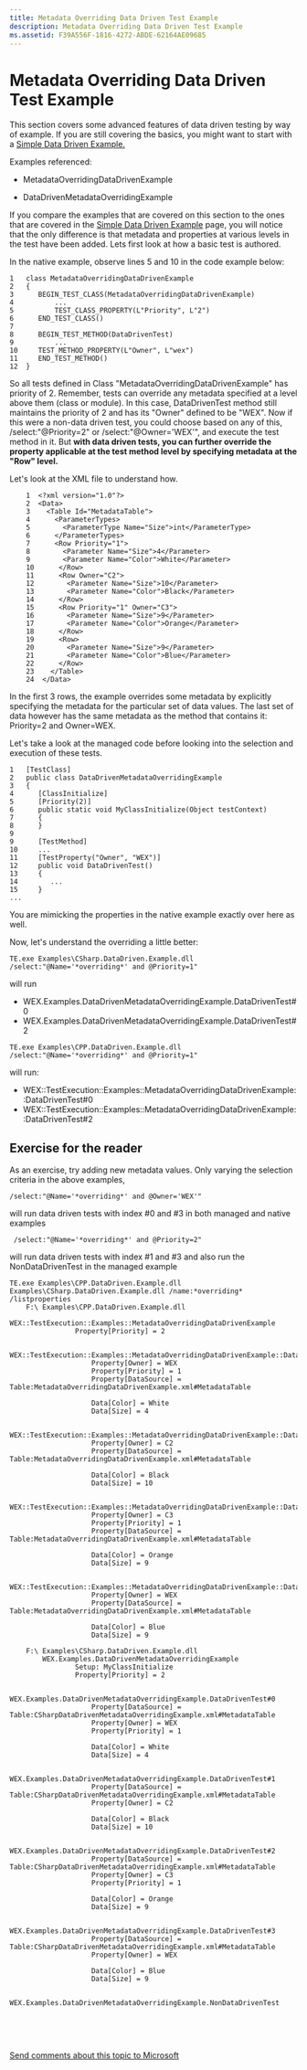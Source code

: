 ```yaml
---
title: Metadata Overriding Data Driven Test Example
description: Metadata Overriding Data Driven Test Example
ms.assetid: F39A556F-1816-4272-ABDE-62164AE09685
---
```


# Metadata Overriding Data Driven Test Example


This section covers some advanced features of data driven testing by way of example. If you are still covering the basics, you might want to start with a [Simple Data Driven Example.](simple-data-driven-test-example.md)

Examples referenced:

-   MetadataOverridingDataDrivenExample

-   DataDrivenMetadataOverridingExample

If you compare the examples that are covered on this section to the ones that are covered in the [Simple Data Driven Example](simple-data-driven-test-example.md) page, you will notice that the only difference is that metadata and properties at various levels in the test have been added. Lets first look at how a basic test is authored.

In the native example, observe lines 5 and 10 in the code example below:

```
1   class MetadataOverridingDataDrivenExample
2   {
3      BEGIN_TEST_CLASS(MetadataOverridingDataDrivenExample)
4          ...
5          TEST_CLASS_PROPERTY(L"Priority", L"2")
6      END_TEST_CLASS()
7    
8      BEGIN_TEST_METHOD(DataDrivenTest)
9          ...
10     TEST_METHOD_PROPERTY(L"Owner", L"wex")
11     END_TEST_METHOD()
12  }
```

So all tests defined in Class "MetadataOverridingDataDrivenExample" has priority of 2. Remember, tests can override any metadata specified at a level above them (class or module). In this case, DataDrivenTest method still maintains the priority of 2 and has its "Owner" defined to be "WEX". Now if this were a non-data driven test, you could choose based on any of this, /select:"@Priority=2" or /select:"@Owner='WEX'", and execute the test method in it. But **with data driven tests, you can further override the property applicable at the test method level by specifying metadata at the "Row" level.**

Let's look at the XML file to understand how.

```
    1  <?xml version="1.0"?>
    2  <Data>
    3    <Table Id="MetadataTable">
    4      <ParameterTypes>
    5        <ParameterType Name="Size">int</ParameterType>
    6      </ParameterTypes>
    7      <Row Priority="1">
    8        <Parameter Name="Size">4</Parameter>
    9        <Parameter Name="Color">White</Parameter>
    10      </Row>
    11      <Row Owner="C2">
    12        <Parameter Name="Size">10</Parameter>
    13        <Parameter Name="Color">Black</Parameter>
    14      </Row>
    15      <Row Priority="1" Owner="C3">
    16        <Parameter Name="Size">9</Parameter>
    17        <Parameter Name="Color">Orange</Parameter>
    18      </Row>
    19      <Row>
    20        <Parameter Name="Size">9</Parameter>
    21        <Parameter Name="Color">Blue</Parameter>
    22      </Row>
    23    </Table>
    24  </Data>
```

In the first 3 rows, the example overrides some metadata by explicitly specifying the metadata for the particular set of data values. The last set of data however has the same metadata as the method that contains it: Priority=2 and Owner=WEX.

Let's take a look at the managed code before looking into the selection and execution of these tests.

```
1   [TestClass]
2   public class DataDrivenMetadataOverridingExample
3   {
4      [ClassInitialize]
5      [Priority(2)]
6      public static void MyClassInitialize(Object testContext)
7      {
8      }
9   
9      [TestMethod]
10     ...
11     [TestProperty("Owner", "WEX")]
12     public void DataDrivenTest()
13     {
14        ...
15     }
...
```

You are mimicking the properties in the native example exactly over here as well.

Now, let's understand the overriding a little better:

``` syntax
TE.exe Examples\CSharp.DataDriven.Example.dll /select:"@Name='*overriding*' and @Priority=1"
```

will run

-   WEX.Examples.DataDrivenMetadataOverridingExample.DataDrivenTest\#0
-   WEX.Examples.DataDrivenMetadataOverridingExample.DataDrivenTest\#2

``` syntax
TE.exe Examples\CPP.DataDriven.Example.dll /select:"@Name='*overriding*' and @Priority=1"
```

will run:

-   WEX::TestExecution::Examples::MetadataOverridingDataDrivenExample::DataDrivenTest\#0
-   WEX::TestExecution::Examples::MetadataOverridingDataDrivenExample::DataDrivenTest\#2

## <span id="Exercise_for_the_reader"></span><span id="exercise_for_the_reader"></span><span id="EXERCISE_FOR_THE_READER"></span>Exercise for the reader


As an exercise, try adding new metadata values. Only varying the selection criteria in the above examples,

``` syntax
/select:"@Name='*overriding*' and @Owner='WEX'"
```

will run data driven tests with index \#0 and \#3 in both managed and native examples

``` syntax
 /select:"@Name='*overriding*' and @Priority=2"
```

will run data driven tests with index \#1 and \#3 and also run the NonDataDrivenTest in the managed example

``` syntax
TE.exe Examples\CPP.DataDriven.Example.dll Examples\CSharp.DataDriven.Example.dll /name:*overriding* /listproperties
    F:\ Examples\CPP.DataDriven.Example.dll
        WEX::TestExecution::Examples::MetadataOverridingDataDrivenExample
                Property[Priority] = 2

            WEX::TestExecution::Examples::MetadataOverridingDataDrivenExample::DataDrivenTest#0
                    Property[Owner] = WEX
                    Property[Priority] = 1
                    Property[DataSource] =  Table:MetadataOverridingDataDrivenExample.xml#MetadataTable

                    Data[Color] = White
                    Data[Size] = 4

            WEX::TestExecution::Examples::MetadataOverridingDataDrivenExample::DataDrivenTest#1
                    Property[Owner] = C2
                    Property[DataSource] =  Table:MetadataOverridingDataDrivenExample.xml#MetadataTable

                    Data[Color] = Black
                    Data[Size] = 10

            WEX::TestExecution::Examples::MetadataOverridingDataDrivenExample::DataDrivenTest#2
                    Property[Owner] = C3
                    Property[Priority] = 1
                    Property[DataSource] =  Table:MetadataOverridingDataDrivenExample.xml#MetadataTable

                    Data[Color] = Orange
                    Data[Size] = 9

            WEX::TestExecution::Examples::MetadataOverridingDataDrivenExample::DataDrivenTest#3
                    Property[Owner] = WEX
                    Property[DataSource] =  Table:MetadataOverridingDataDrivenExample.xml#MetadataTable

                    Data[Color] = Blue
                    Data[Size] = 9

    F:\ Examples\CSharp.DataDriven.Example.dll
        WEX.Examples.DataDrivenMetadataOverridingExample
                Setup: MyClassInitialize
                Property[Priority] = 2

            WEX.Examples.DataDrivenMetadataOverridingExample.DataDrivenTest#0
                    Property[DataSource] = Table:CSharpDataDrivenMetadataOverridingExample.xml#MetadataTable
                    Property[Owner] = WEX
                    Property[Priority] = 1

                    Data[Color] = White
                    Data[Size] = 4

            WEX.Examples.DataDrivenMetadataOverridingExample.DataDrivenTest#1
                    Property[DataSource] = Table:CSharpDataDrivenMetadataOverridingExample.xml#MetadataTable
                    Property[Owner] = C2

                    Data[Color] = Black
                    Data[Size] = 10

            WEX.Examples.DataDrivenMetadataOverridingExample.DataDrivenTest#2
                    Property[DataSource] = Table:CSharpDataDrivenMetadataOverridingExample.xml#MetadataTable
                    Property[Owner] = C3
                    Property[Priority] = 1

                    Data[Color] = Orange
                    Data[Size] = 9

            WEX.Examples.DataDrivenMetadataOverridingExample.DataDrivenTest#3
                    Property[DataSource] = Table:CSharpDataDrivenMetadataOverridingExample.xml#MetadataTable
                    Property[Owner] = WEX

                    Data[Color] = Blue
                    Data[Size] = 9

        WEX.Examples.DataDrivenMetadataOverridingExample.NonDataDrivenTest
```

 

 

[Send comments about this topic to Microsoft](mailto:wsddocfb@microsoft.com?subject=Documentation%20feedback%20[taef\taef]:%20Metadata%20Overriding%20Data%20Driven%20Test%20Example%20%20RELEASE:%20%289/12/2016%29&body=%0A%0APRIVACY%20STATEMENT%0A%0AWe%20use%20your%20feedback%20to%20improve%20the%20documentation.%20We%20don't%20use%20your%20email%20address%20for%20any%20other%20purpose,%20and%20we'll%20remove%20your%20email%20address%20from%20our%20system%20after%20the%20issue%20that%20you're%20reporting%20is%20fixed.%20While%20we're%20working%20to%20fix%20this%20issue,%20we%20might%20send%20you%20an%20email%20message%20to%20ask%20for%20more%20info.%20Later,%20we%20might%20also%20send%20you%20an%20email%20message%20to%20let%20you%20know%20that%20we've%20addressed%20your%20feedback.%0A%0AFor%20more%20info%20about%20Microsoft's%20privacy%20policy,%20see%20http://privacy.microsoft.com/default.aspx. "Send comments about this topic to Microsoft")




